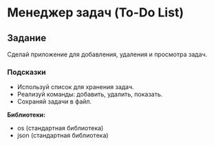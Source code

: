 # Менеджер задач (To-Do List)

## Задание

Сделай приложение для добавления, удаления и просмотра задач.

### Подсказки

- Используй список для хранения задач.
- Реализуй команды: добавить, удалить, показать.
- Сохраняй задачи в файл.

**Библиотеки:**

- os (стандартная библиотека)
- json (стандартная библиотека)
